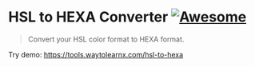 # HSL to HEXA Converter [![Awesome](https://cdn.rawgit.com/sindresorhus/awesome/d7305f38d29fed78fa85652e3a63e154dd8e8829/media/badge.svg)](https://github.com/sindresorhus/awesome)

>Convert your HSL color format to HEXA format.

Try demo: https://tools.waytolearnx.com/hsl-to-hexa
